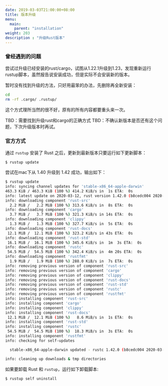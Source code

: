 ```yaml
---
date: 2019-03-03T21:00:00+08:00
title: 版本升级
menu:
  main:
    parent: "installation"
weight: 203
description : "升级Rust版本"
---
```


### 曾经遇到的问题

尝试过升级已经安装的rust/cargo，试图从1.22.1升级到1.23，发现重新运行rustup脚本，虽然报告说安装成功，但是实际不会安装新的版本。

暂时没有找到升级的方法，只好用最笨的办法，先删除再全新安装：

```bash
cd
rm -rf .cargo/ .rustup/
```

这个方式理所当然的很不好，原有的所有内容都要重头来一次。

TBD：需要找到升级rust和cargo的正确方式
TBD：不确认新版本是否还有这个问题，下次升级版本时再试。

### 官方方式

通过 `rustup` 安装了 Rust 之后，更新到最新版本只要运行如下更新脚本：

```
$ rustup update
```

尝试在mac下从 1.40 升级到 1.42 成功，输出如下：

```bash
$ rustup update
info: syncing channel updates for 'stable-x86_64-apple-darwin'
463.3 KiB / 463.3 KiB (100 %) 414.2 KiB/s in  1s ETA:  0s
info: latest update on 2020-03-12, rust version 1.42.0 (b8cedc004 2020-03-09)
info: downloading component 'rust-src'
  2.2 MiB /   2.2 MiB (100 %) 313.6 KiB/s in  8s ETA:  0s
info: downloading component 'cargo'
  3.7 MiB /   3.7 MiB (100 %) 321.3 KiB/s in 14s ETA:  0s
info: downloading component 'clippy'
  1.3 MiB /   1.3 MiB (100 %) 327.7 KiB/s in  5s ETA:  0s
info: downloading component 'rust-docs'
 12.1 MiB /  12.1 MiB (100 %) 323.2 KiB/s in 43s ETA:  0s
info: downloading component 'rust-std'
 16.1 MiB /  16.1 MiB (100 %) 345.6 KiB/s in  1m  3s ETA:  0s
info: downloading component 'rustc'
 54.5 MiB /  54.5 MiB (100 %) 342.4 KiB/s in  4m 20s ETA:  0s    
info: downloading component 'rustfmt'
  1.9 MiB /   1.9 MiB (100 %) 288.0 KiB/s in  7s ETA:  0s
info: removing previous version of component 'rust-src'
info: removing previous version of component 'cargo'
info: removing previous version of component 'clippy'
info: removing previous version of component 'rust-docs'
info: removing previous version of component 'rust-std'
info: removing previous version of component 'rustc'
info: removing previous version of component 'rustfmt'
info: installing component 'rust-src'
info: installing component 'cargo'
info: installing component 'clippy'
info: installing component 'rust-docs'
 12.1 MiB /  12.1 MiB (100 %)   8.6 MiB/s in  1s ETA:  0s
info: installing component 'rust-std'
info: installing component 'rustc'
 54.5 MiB /  54.5 MiB (100 %)  18.3 MiB/s in  3s ETA:  0s
info: installing component 'rustfmt'
info: checking for self-updates

  stable-x86_64-apple-darwin updated - rustc 1.42.0 (b8cedc004 2020-03-09) (from rustc 1.40.0 (73528e339 2019-12-16))

info: cleaning up downloads & tmp directories
```



如果要卸载 Rust 和 `rustup`，运行如下卸载脚本:

```
$ rustup self uninstall
```



